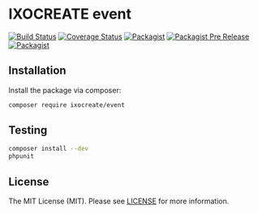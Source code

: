 # IXOCREATE event

[![Build Status](https://travis-ci.org/ixocreate/event.svg?branch=master)](https://travis-ci.org/ixocreate/event)
[![Coverage Status](https://coveralls.io/repos/github/ixocreate/event/badge.svg?branch=develop)](https://coveralls.io/github/ixocreate/event?branch=develop)
[![Packagist](https://img.shields.io/packagist/v/ixocreate/event.svg)](https://packagist.org/packages/ixocreate/event)
[![Packagist Pre Release](https://img.shields.io/packagist/vpre/ixocreate/event.svg)](https://packagist.org/packages/ixocreate/event)
[![Packagist](https://img.shields.io/packagist/l/ixocreate/event.svg)](https://packagist.org/packages/ixocreate/event)


## Installation

Install the package via composer:

```sh
composer require ixocreate/event
```

## Testing

```sh
composer install --dev
phpunit
```

## License

The MIT License (MIT). Please see [LICENSE](LICENSE) for more information.
